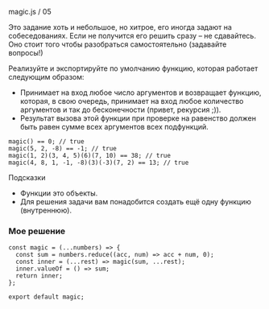 magic.js / 05

Это задание хоть и небольшое, но хитрое, его иногда задают на собеседованиях. Если не получится его решить сразу – не сдавайтесь. Оно стоит того чтобы разобраться самостоятельно (задавайте вопросы!)

Реализуйте и экспортируйте по умолчанию функцию, которая работает следующим образом:
* Принимает на вход любое число аргументов и возвращает функцию, которая, в свою очередь, принимает на вход любое количество аргументов и так до бесконечности (привет, рекурсия ;)).
* Результат вызова этой функции при проверке на равенство должен быть равен сумме всех аргументов всех подфункций.

```
magic() == 0; // true
magic(5, 2, -8) == -1; // true
magic(1, 2)(3, 4, 5)(6)(7, 10) == 38; // true
magic(4, 8, 1, -1, -8)(3)(-3)(7, 2) == 13; // true
```

Подсказки

* Функции это объекты.
* Для решения задачи вам понадобится создать ещё одну функцию (внутреннюю).

### Мое решение
```
const magic = (...numbers) => {
  const sum = numbers.reduce((acc, num) => acc + num, 0);
  const inner = (...rest) => magic(sum, ...rest);
  inner.valueOf = () => sum;
  return inner;
};

export default magic;
```